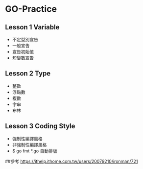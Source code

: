 # GO-Practice

## Lesson 1 Variable
 - 不定型別宣告
 - 一般宣告
 - 宣告初始值
 - 短變數宣告
## Lesson 2 Type
 - 整數
 - 浮點數
 - 複數
 - 字串
 - 布林
## Lesson 3 Coding Style
 - 強制性編譯風格
 - 非強制性編譯風格
 - $ go fmt *.go 自動排版

##參考
https://ithelp.ithome.com.tw/users/20079210/ironman/721
